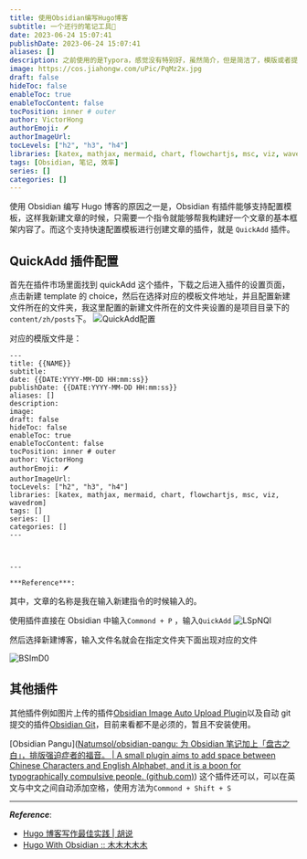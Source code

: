 ```yaml
---
title: 使用Obsidian编写Hugo博客
subtitle: 一个还行的笔记工具🔧
date: 2023-06-24 15:07:41
publishDate: 2023-06-24 15:07:41
aliases: []
description: 之前使用的是Typora，感觉没有特别好，虽然简介，但是简洁了，模版或者提交等操作繁杂，最终还是选择功能强大的Obsidian，虽然功能多，但我只需要我要的就够了。
image: https://cos.jiahongw.com/uPic/PqMz2x.jpg
draft: false
hideToc: false
enableToc: true
enableTocContent: false
tocPosition: inner # outer
author: VictorHong
authorEmoji: 🪶
authorImageUrl:
tocLevels: ["h2", "h3", "h4"]
libraries: [katex, mathjax, mermaid, chart, flowchartjs, msc, viz, wavedrom]
tags: [Obsidian, 笔记, 效率]
series: []
categories: []
---
```


使用 Obsidian 编写 Hugo 博客的原因之一是，Obsidian 有插件能够支持配置模板，这样我新建文章的时候，只需要一个指令就能够帮我构建好一个文章的基本框架内容了。而这个支持快速配置模板进行创建文章的插件，就是 `QuickAdd` 插件。

## QuickAdd 插件配置

首先在插件市场里面找到 quickAdd 这个插件，下载之后进入插件的设置页面，点击新建 template 的 choice，然后在选择对应的模板文件地址，并且配置新建文件所在的文件夹，我这里配置的新建文件所在的文件夹设置的是项目目录下的`content/zh/posts`下。
![QuickAdd配置](https://cos.jiahongw.com/uPic/E3rx1R.jpg)

对应的模版文件是：

```
---
title: {{NAME}}
subtitle:
date: {{DATE:YYYY-MM-DD HH:mm:ss}}
publishDate: {{DATE:YYYY-MM-DD HH:mm:ss}}
aliases: []
description:
image:
draft: false
hideToc: false
enableToc: true
enableTocContent: false
tocPosition: inner # outer
author: VictorHong
authorEmoji: 🪶
authorImageUrl:
tocLevels: ["h2", "h3", "h4"]
libraries: [katex, mathjax, mermaid, chart, flowchartjs, msc, viz, wavedrom]
tags: []
series: []
categories: []
---



---

***Reference***:

```

其中，文章的名称是我在输入新建指令的时候输入的。

使用插件直接在 Obsidian 中输入`Commond + P` ，输入`QuickAdd`
![LSpNQl](https://cos.jiahongw.com/uPic/LSpNQl.png)

然后选择新建博客，输入文件名就会在指定文件夹下面出现对应的文件

![BSImD0](https://cos.jiahongw.com/uPic/BSImD0.png)

## 其他插件

其他插件例如图片上传的插件[Obsidian Image Auto Upload Plugin](https://github.com/renmu123/obsidian-image-auto-upload-plugin/blob/master/readme-zh.md)以及自动 git 提交的插件[Obsidian Git](https://github.com/denolehov/obsidian-git)，目前来看都不是必须的，暂且不安装使用。

[Obsidian Pangu]([Natumsol/obsidian-pangu: 为 Obsidian 笔记加上「盘古之白」，排版强迫症者的福音。 | A small plugin aims to add space between Chinese Characters and English Alphabet, and it is a boon for typographically compulsive people. (github.com)](https://github.com/Natumsol/obsidian-pangu)) 这个插件还可以，可以在英文与中文之间自动添加空格，使用方法为`Commond + Shift + S`

---

**_Reference_**:

- [Hugo 博客写作最佳实践 | 胡说](https://blog.zhangyingwei.com/posts/2022m4d11h19m42s28/)
- [Hugo With Obsidian :: 木木木木木](https://immmmm.com/hugo-with-obsidian/)
